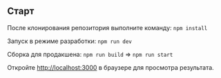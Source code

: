 ## Старт

После клонирования репозитория выполните команду: `npm install`

Запуск в режиме разработки: `npm run dev`

Сборка для продакшена: `npm run build` => `npm run start`

Откройте [http://localhost:3000](http://localhost:3000) в браузере для просмотра результата.


